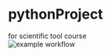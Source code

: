 # pythonProject
for scientific tool course <br>
![example workflow](https://github.com/github/docs/actions/workflows/main.yml/badge.svg) <br>


